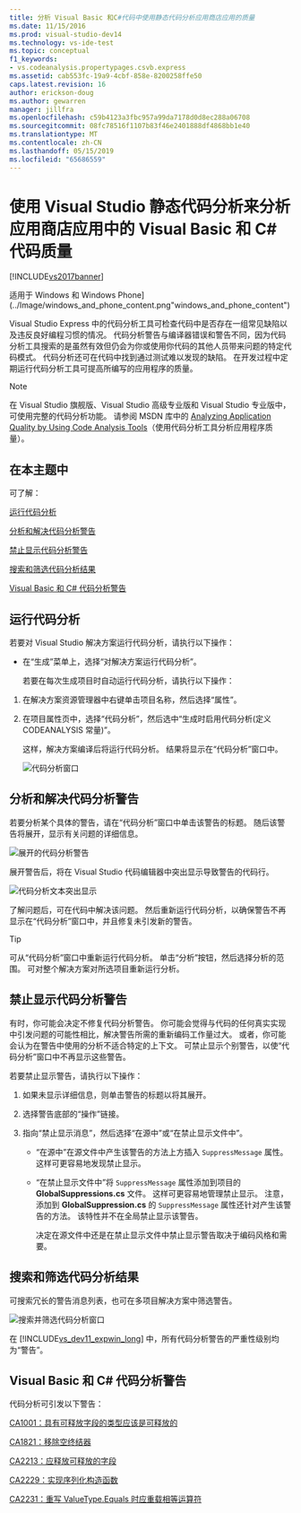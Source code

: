 ```yaml
---
title: 分析 Visual Basic 和C#代码中使用静态代码分析应用商店应用的质量
ms.date: 11/15/2016
ms.prod: visual-studio-dev14
ms.technology: vs-ide-test
ms.topic: conceptual
f1_keywords:
- vs.codeanalysis.propertypages.csvb.express
ms.assetid: cab553fc-19a9-4cbf-858e-8200258ffe50
caps.latest.revision: 16
author: erickson-doug
ms.author: gewarren
manager: jillfra
ms.openlocfilehash: c59b4123a3fbc957a99da7178d0d8ec288a06708
ms.sourcegitcommit: 08fc78516f1107b83f46e2401888df4868bb1e40
ms.translationtype: MT
ms.contentlocale: zh-CN
ms.lasthandoff: 05/15/2019
ms.locfileid: "65686559"
---
```

# <a name="analyze-visual-basic-and-c-code-quality-in-store-apps-using-visual-studio-static-code-analysis"></a>使用 Visual Studio 静态代码分析来分析应用商店应用中的 Visual Basic 和 C# 代码质量

[!INCLUDE[vs2017banner](../includes/vs2017banner.md)]

适用于 Windows 和 Windows Phone] (../Image/windows_and_phone_content.png"windows_and_phone_content")

 Visual Studio Express 中的代码分析工具可检查代码中是否存在一组常见缺陷以及违反良好编程习惯的情况。 代码分析警告与编译器错误和警告不同，因为代码分析工具搜索的是虽然有效但仍会为你或使用你代码的其他人员带来问题的特定代码模式。 代码分析还可在代码中找到通过测试难以发现的缺陷。 在开发过程中定期运行代码分析工具可提高所编写的应用程序的质量。

> [!NOTE]
> 在 Visual Studio 旗舰版、Visual Studio 高级专业版和 Visual Studio 专业版中，可使用完整的代码分析功能。 请参阅 MSDN 库中的 [Analyzing Application Quality by Using Code Analysis Tools](https://msdn.microsoft.com/library/dd264897.aspx)（使用代码分析工具分析应用程序质量）。

## <a name="in-this-topic"></a>在本主题中
 可了解：

 [运行代码分析](../test/analyze-visual-basic-and-csharp-code-quality-in-store-apps-using-visual-studio-static-code-analysis.md#BKMK_Run)

 [分析和解决代码分析警告](../test/analyze-visual-basic-and-csharp-code-quality-in-store-apps-using-visual-studio-static-code-analysis.md#BKMK_Analyze)

 [禁止显示代码分析警告](../test/analyze-visual-basic-and-csharp-code-quality-in-store-apps-using-visual-studio-static-code-analysis.md#BKMK_Suppress)

 [搜索和筛选代码分析结果](../test/analyze-visual-basic-and-csharp-code-quality-in-store-apps-using-visual-studio-static-code-analysis.md#BKMK_Search)

 [Visual Basic 和 C# 代码分析警告](../test/analyze-visual-basic-and-csharp-code-quality-in-store-apps-using-visual-studio-static-code-analysis.md#BKMK_Warnings)

## <a name="BKMK_Run"></a>运行代码分析
 若要对 Visual Studio 解决方案运行代码分析，请执行以下操作：

- 在“生成”菜单上，选择“对解决方案运行代码分析”。

  若要在每次生成项目时自动运行代码分析，请执行以下操作：

1. 在解决方案资源管理器中右键单击项目名称，然后选择“属性”。

2. 在项目属性页中，选择“代码分析”，然后选中“生成时启用代码分析(定义 CODEANALYSIS 常量)”。

   这样，解决方案编译后将运行代码分析。 结果将显示在“代码分析”窗口中。

   ![代码分析窗口](../test/media/ca-managed-collapsed.png "CA_Managed_Collapsed")

## <a name="BKMK_Analyze"></a>分析和解决代码分析警告
 若要分析某个具体的警告，请在“代码分析”窗口中单击该警告的标题。 随后该警告将展开，显示有关问题的详细信息。

 ![展开的代码分析警告](../test/media/ca-managed-callouts.png "CA_Managed_Callouts")

 展开警告后，将在 Visual Studio 代码编辑器中突出显示导致警告的代码行。

 ![代码分析文本突出显示](../test/media/ca-managed-sourceline.png "CA_Managed_SourceLine")

 了解问题后，可在代码中解决该问题。 然后重新运行代码分析，以确保警告不再显示在“代码分析”窗口中，并且修复未引发新的警告。

> [!TIP]
> 可从“代码分析”窗口中重新运行代码分析。 单击“分析”按钮，然后选择分析的范围。 可对整个解决方案对所选项目重新运行分析。

## <a name="BKMK_Suppress"></a>禁止显示代码分析警告
 有时，你可能会决定不修复代码分析警告。 你可能会觉得与代码的任何真实实现中引发问题的可能性相比，解决警告所需的重新编码工作量过大。 或者，你可能会认为在警告中使用的分析不适合特定的上下文。 可禁止显示个别警告，以使“代码分析”窗口中不再显示这些警告。

 若要禁止显示警告，请执行以下操作：

1. 如果未显示详细信息，则单击警告的标题以将其展开。

2. 选择警告底部的“操作”链接。

3. 指向“禁止显示消息”，然后选择“在源中”或“在禁止显示文件中”。

   - “在源中”在源文件中产生该警告的方法上方插入 `SuppressMessage` 属性。 这样可更容易地发现禁止显示。

   - “在禁止显示文件中”将 `SuppressMessage` 属性添加到项目的 **GlobalSuppressions.cs** 文件。 这样可更容易地管理禁止显示。 注意，添加到 **GlobalSuppression.cs** 的 `SuppressMessage` 属性还针对产生该警告的方法。 该特性并不在全局禁止显示该警告。

     决定在源文件中还是在禁止显示文件中禁止显示警告取决于编码风格和需要。

## <a name="BKMK_Search"></a>搜索和筛选代码分析结果
 可搜索冗长的警告消息列表，也可在多项目解决方案中筛选警告。

 ![搜索并筛选代码分析窗口](../test/media/ca-searchfilter.png "CA_SearchFilter")

 在 [!INCLUDE[vs_dev11_expwin_long](../includes/vs-dev11-expwin-long-md.md)] 中，所有代码分析警告的严重性级别均为“警告”。

## <a name="BKMK_Warnings"></a> Visual Basic 和 C# 代码分析警告
 代码分析可引发以下警告：

 [CA1001：具有可释放字段的类型应该是可释放的](https://msdn.microsoft.com/library/ms182172.aspx)

 [CA1821：移除空终结器](https://msdn.microsoft.com/library/bb264476.aspx)

 [CA2213：应释放可释放的字段](https://msdn.microsoft.com/library/ms182328.aspx)

 [CA2229：实现序列化构造函数](https://msdn.microsoft.com/library/ms182343.aspx)

 [CA2231：重写 ValueType.Equals 时应重载相等运算符](https://msdn.microsoft.com/library/ms182359.aspx)
